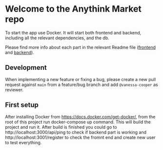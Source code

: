 # Welcome to the Anythink Market repo

To start the app use Docker. It will start both frontend and backend, including all the relevant dependencies, and the db.

Please find more info about each part in the relevant Readme file ([frontend](frontend/readme.md) and [backend](backend/README.md)).

## Development

When implementing a new feature or fixing a bug, please create a new pull request against `main` from a feature/bug branch and add `@vanessa-cooper` as reviewer.

## First setup

After installing Docker from https://docs.docker.com/get-docker/, from the root of this project run docker-compose up command. 
This will build the project and run it. 
After build is finished you could go to http://localhost:3000/api/ping to check if backend part is working and http://localhost:3001/register to check the fromnt end and create new user to test everything.
